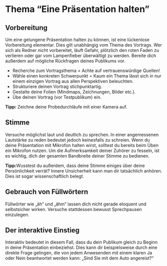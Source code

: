 # Thema “Eine Präsentation halten”

## Vorbereitung
Um eine gelungene Präsentation halten zu können, ist eine lückenlose Vorbereitung elementar. Dies gilt unabhängig vom Thema des Vortrags. Wer sich als Redner nicht vorbereitet, läuft Gefahr, plötzlich den roten Faden zu verlieren oder gar vom Lampenfieber überwältigt zu werden. Bereite dich außerdem auf mögliche Rückfragen deines Publikums vor.

- Recherche zum Vortragsthema = Achte auf vertrauenswürdige Quellen!
- Wähle einen konkreten Schwerpunkt = Kaum ein Thema lässt sich in nur einem einzigen Vortrag aus allen Perspektiven beleuchten.
- Strukturiere deinen Vortrag stichpunktartig.
- Gestalte deine Folien (Mindmaps, Zeichnungen, Bilder etc.).
- Übe deinen Vortrag (vor Testpublikum) ein.

<b>Tipp:</b> Zeichne deine Probedurchläufe mit einer Kamera auf.

## Stimme
Versuche möglichst laut und deutlich zu sprechen. In einer angemessenen Lautstärke zu reden bedeutet jedoch keinesfalls zu schreien.
Wenn du deine Präsentation mit Mikrofon halten wirst, solltest du bereits beim Üben ein Mikrofon nutzen.
Um die Aufmerksamkeit deiner Zuhörer zu fesseln, ist es wichtig, dich der gesamten Bandbreite deiner Stimme zu bedienen.

<b>Tipp:</b>Wusstest du außerdem, dass deine Stimme einiges über deine Persönlichkeit verrät? Innere Unsicherheit kann man dir tatsächlich anhören. Dies ist sogar wissenschaftlich belegt.

## Gebrauch von Füllwörtern
Füllwörter wie „äh“ und „ähm“ lassen dich nicht gerade eloquent und selbstsicher wirken.
Versuche stattdessen bewusst Sprechpausen einzulegen.

## Der interaktive Einstieg
Interaktiv bedeutet in diesem Fall, dass du dein Publikum gleich zu Beginn in deine Präsentation einbeziehst. Dies kann dir beispielsweise durch eine direkte Frage gelingen, die von jedem Anwesenden mit einem klaren Ja oder Nein beantwortet werden kann: „Sind Sie mit dem Auto angereist?“















